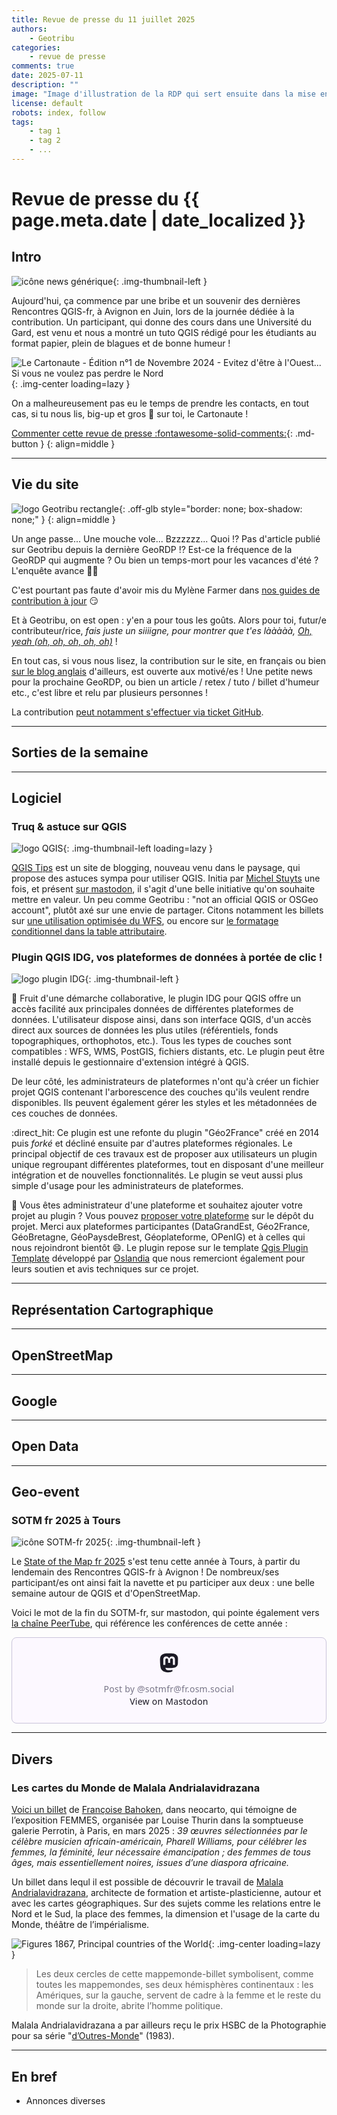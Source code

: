 ```yaml
---
title: Revue de presse du 11 juillet 2025
authors:
    - Geotribu
categories:
    - revue de presse
comments: true
date: 2025-07-11
description: ""
image: "Image d'illustration de la RDP qui sert ensuite dans la mise en avant : réseaux sociaux, flux RSS... 400x800 en PNG"
license: default
robots: index, follow
tags:
    - tag 1
    - tag 2
    - ...
---
```


# Revue de presse du {{ page.meta.date | date_localized }}

## Intro

![icône news générique](https://cdn.geotribu.fr/img/internal/icons-rdp-news/news.png){: .img-thumbnail-left }

Aujourd'hui, ça commence par une bribe et un souvenir des dernières Rencontres QGIS-fr, à Avignon en Juin, lors de la journée dédiée à la contribution. Un participant, qui donne des cours dans une Université du Gard, est venu et nous a montré un tuto QGIS rédigé pour les étudiants au format papier, plein de blagues et de bonne humeur !

![Le Cartonaute - Édition n°1 de Novembre 2024 - Evitez d'être à l'Ouest... Si vous ne voulez pas perdre le Nord](https://cdn.geotribu.fr/img/articles-blog-rdp/divers/le_cartonaute_papier.webp){: .img-center loading=lazy }

On a malheureusement pas eu le temps de prendre les contacts, en tout cas, si tu nous lis, big-up et gros :purple_heart: sur toi, le Cartonaute !

[Commenter cette revue de presse :fontawesome-solid-comments:](#__comments "Aller aux commentaires"){: .md-button }
{: align=middle }

----

## Vie du site

![logo Geotribu rectangle](https://cdn.geotribu.fr/img/internal/charte/geotribu_logo_rectangle_384x80.png){: .off-glb style="border: none; box-shadow: none;" }
{: align=middle }

Un ange passe... Une mouche vole... Bzzzzzz... Quoi !? Pas d'article publié sur Geotribu depuis la dernière GeoRDP !? Est-ce la fréquence de la GeoRDP qui augmente ? Ou bien un temps-mort pour les vacances d'été ? L'enquête avance :cop::microscope:

C'est pourtant pas faute d'avoir mis du Mylène Farmer dans [nos guides de contribution à jour](https://contribuer.geotribu.fr/guides/admonition/#gerer-les-encarts-multilignes-et-indentes-comme-un-pro) :smirk:

Et à Geotribu, on est open : y'en a pour tous les goûts. Alors pour toi, futur/e contributeur/rice, _fais juste un siiiigne, pour montrer que t'es lààààà, [Oh, yeah (oh, oh, oh, oh, oh)](https://www.youtube.com/watch?v=gtjgzZZZ3Vc)_ !

En tout cas, si vous nous lisez, la contribution sur le site, en français ou bien [sur le blog anglais](https://blog.geotribu.net/) d'ailleurs, est ouverte aux motivé/es ! Une petite news pour la prochaine GeoRDP, ou bien un article / retex / tuto / billet d'humeur etc., c'est libre et relu par plusieurs personnes !

La contribution [peut notamment s'effectuer via ticket GitHub](https://github.com/geotribu/website/issues/new/choose).

----

## Sorties de la semaine

----

## Logiciel

### Truq & astuce sur QGIS

![logo QGIS](https://cdn.geotribu.fr/img/logos-icones/logiciels_librairies/qgis.png "logo QGIS"){: .img-thumbnail-left loading=lazy }

[QGIS Tips](https://qgis.tips/) est un site de blogging, nouveau venu dans le paysage, qui propose des astuces sympa pour utiliser QGIS. Initia par [Michel Stuyts](https://www.michelstuyts.be/index) une fois, et présent [sur mastodon](https://mapstodon.space/@qgistips), il s'agit d'une belle initiative qu'on souhaite mettre en valeur. Un peu comme Geotribu : "not an official QGIS or OSGeo account", plutôt axé sur une envie de partager. Citons notamment les billets sur [une utilisation optimisée du WFS](https://qgis.tips/does-qgis-hang-when-loading-data-from-a-wfs-try-this/), ou encore sur [le formatage conditionnel dans la table attributaire](https://qgis.tips/conditional-formatting-in-qgis-attribute-tables/).

### Plugin QGIS IDG, vos plateformes de données à portée de clic !

![logo plugin IDG](https://plugins.qgis.org/media/packages/2025/layers-svgrepo-com_hJVhnxZ.svg){: .img-thumbnail-left }

:heart_hands: Fruit d'une démarche collaborative, le plugin IDG pour QGIS offre un accès facilité aux principales données de différentes plateformes de données. L'utilisateur dispose ainsi, dans son interface QGIS, d'un accès direct aux sources de données les plus utiles (référentiels, fonds topographiques, orthophotos, etc.). Tous les types de couches sont compatibles : WFS, WMS, PostGIS, fichiers distants, etc. Le plugin peut être installé depuis le gestionnaire d'extension intégré à QGIS.

De leur côté, les administrateurs de plateformes n'ont qu'à créer un fichier projet QGIS contenant l'arborescence des couches qu'ils veulent rendre disponibles. Ils peuvent également gérer les styles et les métadonnées de ces couches de données.

	
:direct_hit:  Ce plugin est une refonte du plugin "Géo2France" créé en 2014 puis _forké_ et décliné ensuite par d'autres plateformes régionales. Le principal objectif de ces travaux est de proposer aux utilisateurs un plugin unique regroupant différentes plateformes, tout en disposant d'une meilleur intégration et de nouvelles fonctionnalités. Le plugin se veut aussi plus simple d'usage pour les administrateurs de plateformes.

	
:rocket:  Vous êtes administrateur d'une plateforme et souhaitez ajouter votre projet au plugin ? Vous pouvez [proposer votre plateforme](https://github.com/geo2france/idg-qgis-plugin?tab=readme-ov-file#r%C3%A9f%C3%A9rencer-une-plateforme) sur le dépôt du projet.
Merci aux plateformes participantes (DataGrandEst, Géo2France, GéoBretagne, GéoPaysdeBrest, Géoplateforme, OPenIG) et à celles qui nous rejoindront bientôt :smile:.
Le plugin repose sur le template [Qgis Plugin Template](https://gitlab.com/Oslandia/qgis/template-qgis-plugin) développé par [Oslandia](https://oslandia.com/) que nous remerciont également pour leurs soutien et avis techniques sur ce projet.

----

## Représentation Cartographique

----

## OpenStreetMap

----

## Google

----

## Open Data

----

## Geo-event

### SOTM fr 2025 à Tours

![icône SOTM-fr 2025](https://cdn.geotribu.fr/img/logos-icones/OpenStreetMap/sotm_fr_2025.webp){: .img-thumbnail-left }

Le [State of the Map fr 2025](https://sotm2025.openstreetmap.fr/) s'est tenu cette année à Tours, à partir du lendemain des Rencontres QGIS-fr à Avignon ! De nombreux/ses participant/es ont ainsi fait la navette et pu participer aux deux : une belle semaine autour de QGIS et d'OpenStreetMap.

Voici le mot de la fin du SOTM-fr, sur mastodon, qui pointe également vers [la chaîne PeerTube](https://peertube.openstreetmap.fr/c/sotm_fr_2025/videos?s=1), qui référence les conférences de cette année :

<!-- markdownlint-disable MD033 -->

<blockquote class="mastodon-embed" data-embed-url="https://fr.osm.social/@sotmfr/114693902566631761/embed" style="background: #FCF8FF; border-radius: 8px; border: 1px solid #C9C4DA; margin: 0; max-width: 540px; min-width: 270px; overflow: hidden; padding: 0;"> <a href="https://fr.osm.social/@sotmfr/114693902566631761" target="_blank" style="align-items: center; color: #1C1A25; display: flex; flex-direction: column; font-family: system-ui, -apple-system, BlinkMacSystemFont, 'Segoe UI', Oxygen, Ubuntu, Cantarell, 'Fira Sans', 'Droid Sans', 'Helvetica Neue', Roboto, sans-serif; font-size: 14px; justify-content: center; letter-spacing: 0.25px; line-height: 20px; padding: 24px; text-decoration: none;"> <svg xmlns="http://www.w3.org/2000/svg" xmlns:xlink="http://www.w3.org/1999/xlink" width="32" height="32" viewBox="0 0 79 75"><path d="M74.7135 16.6043C73.6199 8.54587 66.5351 2.19527 58.1366 0.964691C56.7196 0.756754 51.351 0 38.9148 0H38.822C26.3824 0 23.7135 0.756754 22.2966 0.964691C14.1319 2.16118 6.67571 7.86752 4.86669 16.0214C3.99657 20.0369 3.90371 24.4888 4.06535 28.5726C4.29578 34.4289 4.34049 40.275 4.877 46.1075C5.24791 49.9817 5.89495 53.8251 6.81328 57.6088C8.53288 64.5968 15.4938 70.4122 22.3138 72.7848C29.6155 75.259 37.468 75.6697 44.9919 73.971C45.8196 73.7801 46.6381 73.5586 47.4475 73.3063C49.2737 72.7302 51.4164 72.086 52.9915 70.9542C53.0131 70.9384 53.0308 70.9178 53.0433 70.8942C53.0558 70.8706 53.0628 70.8445 53.0637 70.8179V65.1661C53.0634 65.1412 53.0574 65.1167 53.0462 65.0944C53.035 65.0721 53.0189 65.0525 52.9992 65.0371C52.9794 65.0218 52.9564 65.011 52.9318 65.0056C52.9073 65.0002 52.8819 65.0003 52.8574 65.0059C48.0369 66.1472 43.0971 66.7193 38.141 66.7103C29.6118 66.7103 27.3178 62.6981 26.6609 61.0278C26.1329 59.5842 25.7976 58.0784 25.6636 56.5486C25.6622 56.5229 25.667 56.4973 25.6775 56.4738C25.688 56.4502 25.7039 56.4295 25.724 56.4132C25.7441 56.397 25.7678 56.3856 25.7931 56.3801C25.8185 56.3746 25.8448 56.3751 25.8699 56.3816C30.6101 57.5151 35.4693 58.0873 40.3455 58.086C41.5183 58.086 42.6876 58.086 43.8604 58.0553C48.7647 57.919 53.9339 57.6701 58.7591 56.7361C58.8794 56.7123 58.9998 56.6918 59.103 56.6611C66.7139 55.2124 73.9569 50.665 74.6929 39.1501C74.7204 38.6967 74.7892 34.4016 74.7892 33.9312C74.7926 32.3325 75.3085 22.5901 74.7135 16.6043ZM62.9996 45.3371H54.9966V25.9069C54.9966 21.8163 53.277 19.7302 49.7793 19.7302C45.9343 19.7302 44.0083 22.1981 44.0083 27.0727V37.7082H36.0534V27.0727C36.0534 22.1981 34.124 19.7302 30.279 19.7302C26.8019 19.7302 25.0651 21.8163 25.0617 25.9069V45.3371H17.0656V25.3172C17.0656 21.2266 18.1191 17.9769 20.2262 15.568C22.3998 13.1648 25.2509 11.9308 28.7898 11.9308C32.8859 11.9308 35.9812 13.492 38.0447 16.6111L40.036 19.9245L42.0308 16.6111C44.0943 13.492 47.1896 11.9308 51.2788 11.9308C54.8143 11.9308 57.6654 13.1648 59.8459 15.568C61.9529 17.9746 63.0065 21.2243 63.0065 25.3172L62.9996 45.3371Z" fill="currentColor"/></svg> <div style="color: #787588; margin-top: 16px;">Post by @sotmfr@fr.osm.social</div> <div style="font-weight: 500;">View on Mastodon</div> </a> </blockquote> <script data-allowed-prefixes="https://fr.osm.social/" async src="https://fr.osm.social/embed.js"></script>

<!-- markdownlint-enable MD033 -->

----

## Divers

### Les cartes du Monde de Malala Andrialavidrazana

[Voici un billet](https://neocarto.hypotheses.org/22164) de [Françoise Bahoken](https://neocarto.hypotheses.org/author/bahoken), dans neocarto, qui témoigne de l’exposition FEMMES, organisée par Louise Thurin dans la somptueuse galerie Perrotin, à Paris, en mars 2025 : _39 œuvres sélectionnées par le célèbre musicien africain-américain, Pharell Williams, pour célébrer les femmes, la féminité, leur nécessaire émancipation ; des femmes de tous âges, mais essentiellement noires, issues d’une diaspora africaine._

Un billet dans lequl il est possible de découvrir le travail de [Malala Andrialavidrazana](https://www.andrialavidrazana.com/), architecte de formation et artiste-plasticienne, autour et avec les cartes géographiques. Sur des sujets comme les relations entre le Nord et le Sud, la place des femmes, la dimension et l'usage de la carte du Monde, théâtre de l’impérialisme.

![Figures 1867, Principal countries of the World](https://cdn.geotribu.fr/img/articles-blog-rdp/divers/Figures1867PrincipalCountriesoftheWorld.webp){: .img-center loading=lazy }

> Les deux cercles de cette mappemonde-billet symbolisent, comme toutes les mappemondes, ses deux hémisphères continentaux : les Amériques, sur la gauche, servent de cadre à la femme et le reste du monde sur la droite, abrite l’homme politique.

Malala Andrialavidrazana a par ailleurs reçu le prix HSBC de la Photographie pour sa série "[d’Outres-Monde](https://www.actes-sud.fr/doutre-monde)" (1983).

----

## En bref

- Annonces diverses
